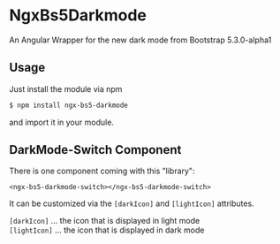 # NgxBs5Darkmode

An Angular Wrapper for the new dark mode from Bootstrap 5.3.0-alpha1

## Usage
Just install the module via npm
```sh
$ npm install ngx-bs5-darkmode
```
and import it in your module.

## DarkMode-Switch Component
There is one component coming with this "library":
```angular2html
<ngx-bs5-darkmode-switch></ngx-bs5-darkmode-switch>
```
It can be customized via the `[darkIcon]` and `[lightIcon]` attributes.

`[darkIcon]` ... the icon that is displayed in light mode 
<br />
`[lightIcon]` ... the icon that is displayed in dark mode
